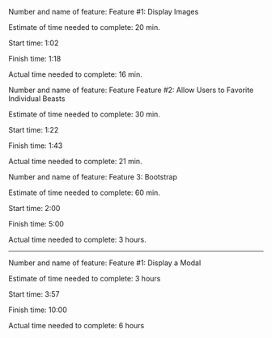 Number and name of feature: Feature #1: Display Images

Estimate of time needed to complete: 20 min.

Start time: 1:02

Finish time: 1:18

Actual time needed to complete: 16 min.

Number and name of feature: Feature Feature #2: Allow Users to Favorite Individual Beasts

Estimate of time needed to complete: 30 min.

Start time: 1:22

Finish time: 1:43

Actual time needed to complete: 21 min.

Number and name of feature: Feature 3: Bootstrap

Estimate of time needed to complete: 60 min.

Start time: 2:00

Finish time: 5:00

Actual time needed to complete: 3 hours.

---------------------------------------------

Number and name of feature: Feature #1: Display a Modal

Estimate of time needed to complete: 3 hours

Start time: 3:57

Finish time: 10:00

Actual time needed to complete: 6 hours

